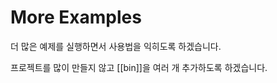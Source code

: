 # More Examples

더 많은 예제를 실행하면서 사용법을 익히도록 하겠습니다.&#x20;

프로젝트를 많이 만들지 않고 \[\[bin]]을 여러 개 추가하도록 하겠습니다.&#x20;

